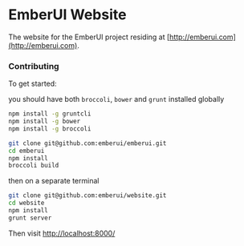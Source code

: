 # EmberUI Website

The website for the EmberUI project residing at [http://emberui.com](http://emberui.com).

### Contributing

To get started:

you should have both `broccoli`, `bower` and `grunt` installed globally

``` sh
npm install -g gruntcli
npm install -g bower
npm install -g broccoli
```


``` sh
git clone git@github.com:emberui/emberui.git
cd emberui
npm install
broccoli build
```

then on a separate terminal

``` sh
git clone git@github.com:emberui/website.git
cd website
npm install
grunt server
```

Then visit [http://localhost:8000/](http://localhost:8000/)
